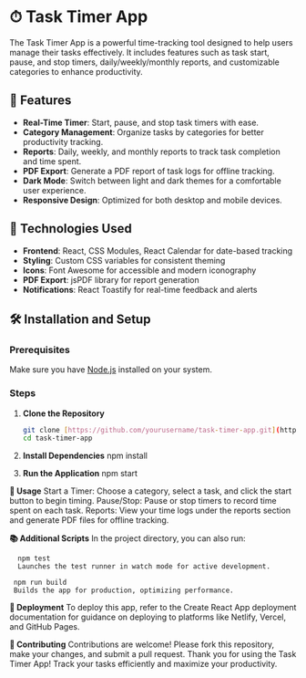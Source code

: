 # ⏱ Task Timer App

The Task Timer App is a powerful time-tracking tool designed to help users manage their tasks effectively. It includes features such as task start, pause, and stop timers, daily/weekly/monthly reports, and customizable categories to enhance productivity.

## 🌟 Features

- **Real-Time Timer**: Start, pause, and stop task timers with ease.
- **Category Management**: Organize tasks by categories for better productivity tracking.
- **Reports**: Daily, weekly, and monthly reports to track task completion and time spent.
- **PDF Export**: Generate a PDF report of task logs for offline tracking.
- **Dark Mode**: Switch between light and dark themes for a comfortable user experience.
- **Responsive Design**: Optimized for both desktop and mobile devices.

## 🔧 Technologies Used

- **Frontend**: React, CSS Modules, React Calendar for date-based tracking
- **Styling**: Custom CSS variables for consistent theming
- **Icons**: Font Awesome for accessible and modern iconography
- **PDF Export**: jsPDF library for report generation
- **Notifications**: React Toastify for real-time feedback and alerts

## 🛠 Installation and Setup

### Prerequisites

Make sure you have [Node.js](https://nodejs.org/) installed on your system.

### Steps

1. **Clone the Repository**
   ```bash
   git clone [https://github.com/yourusername/task-timer-app.git](https://github.com/Alexandru-Dumitrel-Gheorghe/task-timer-app)
   cd task-timer-app
   ```
2. **Install Dependencies**
   npm install

3. **Run the Application**
   npm start

**📄 Usage**
Start a Timer: Choose a category, select a task, and click the start button to begin timing.
Pause/Stop: Pause or stop timers to record time spent on each task.
Reports: View your time logs under the reports section and generate PDF files for offline tracking.

**📚 Additional Scripts**
In the project directory, you can also run:

      npm test
      Launches the test runner in watch mode for active development.

     npm run build
     Builds the app for production, optimizing performance.

**🚀 Deployment**
To deploy this app, refer to the Create React App deployment documentation for guidance on deploying to platforms like Netlify, Vercel, and GitHub Pages.

**🤝 Contributing**
Contributions are welcome! Please fork this repository, make your changes, and submit a pull request.
Thank you for using the Task Timer App! Track your tasks efficiently and maximize your productivity.
